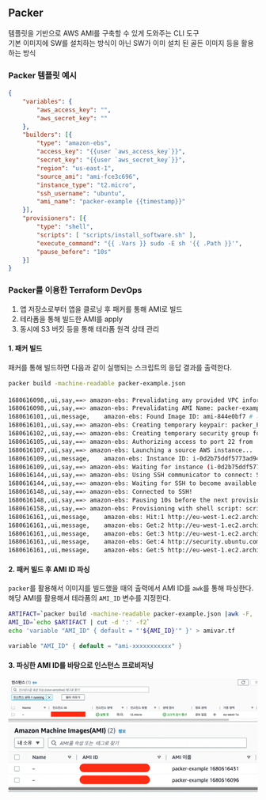 ## Packer
템플릿을 기반으로 AWS AMI를 구축할 수 있게 도와주는 CLI 도구  
기본 이미지에 SW를 설치하는 방식이 아닌 SW가 이미 설치 된 골든 이미지 등을 활용하는 방식

### Packer 템플릿 예시
```json
{
    "variables": {
        "aws_access_key": "",
        "aws_secret_key": ""
    },
    "builders": [{
        "type": "amazon-ebs",
        "access_key": "{{user `aws_access_key`}}",
        "secret_key": "{{user `aws_secret_key`}}",
        "region": "us-east-1",
        "source_ami": "ami-fce3c696",
        "instance_type": "t2.micro",
        "ssh_username": "ubuntu",
        "ami_name": "packer-example {{timestamp}}"
    }],
    "provisioners": [{
        "type": "shell",
        "scripts": [ "scripts/install_software.sh" ],
        "execute_command": "{{ .Vars }} sudo -E sh '{{ .Path }}'",
        "pause_before": "10s"
    }]
}
```

### Packer를 이용한 Terraform DevOps
1. 앱 저장소로부터 앱을 클로닝 후 패커를 통해 AMI로 빌드
2. 테라폼을 통해 빌드한 AMI를 apply
3. 동시에 S3 버킷 등을 통해 테라폼 원격 상태 관리

#### 1. 패커 빌드
패커를 통해 빌드하면 다음과 같이 실행되는 스크립트의 응답 결과를 출력한다.
```bash
packer build -machine-readable packer-example.json

1680616098,,ui,say,==> amazon-ebs: Prevalidating any provided VPC information
1680616098,,ui,say,==> amazon-ebs: Prevalidating AMI Name: packer-example 1680616096
1680616101,,ui,message,    amazon-ebs: Found Image ID: ami-844e0bf7 # 기본 AMI는 요기에 존재
1680616101,,ui,say,==> amazon-ebs: Creating temporary keypair: packer_PACKER_ID
1680616102,,ui,say,==> amazon-ebs: Creating temporary security group for this instance: packer_PACKER_ID
1680616105,,ui,say,==> amazon-ebs: Authorizing access to port 22 from [0.0.0.0/0] in the temporary security groups...
1680616107,,ui,say,==> amazon-ebs: Launching a source AWS instance...
1680616109,,ui,message,    amazon-ebs: Instance ID: i-0d2b75ddf5773ad94
1680616109,,ui,say,==> amazon-ebs: Waiting for instance (i-0d2b75ddf5773ad94) to become ready...
1680616144,,ui,say,==> amazon-ebs: Using SSH communicator to connect: SSH_IP
1680616144,,ui,say,==> amazon-ebs: Waiting for SSH to become available...
1680616148,,ui,say,==> amazon-ebs: Connected to SSH!
1680616148,,ui,say,==> amazon-ebs: Pausing 10s before the next provisioner...
1680616158,,ui,say,==> amazon-ebs: Provisioning with shell script: scripts/install_software.sh
1680616161,,ui,message,    amazon-ebs: Hit:1 http://eu-west-1.ec2.archive.ubuntu.com/ubuntu xenial InRelease
1680616161,,ui,message,    amazon-ebs: Get:2 http://eu-west-1.ec2.archive.ubuntu.com/ubuntu xenial-updates InRelease [99.8 kB]
1680616161,,ui,message,    amazon-ebs: Get:3 http://eu-west-1.ec2.archive.ubuntu.com/ubuntu xenial-backports InRelease [97.4 kB]
1680616161,,ui,message,    amazon-ebs: Get:4 http://security.ubuntu.com/ubuntu xenial-security InRelease [99.8 kB]
1680616161,,ui,message,    amazon-ebs: Get:5 http://eu-west-1.ec2.archive.ubuntu.com/ubuntu xenial/main Sources [868 kB]
```

#### 2. 패커 빌드 후 AMI ID 파싱
`packer`를 활용해서 이미지를 빌드했을 때의 출력에서 AMI ID를 `awk`를 통해 파싱한다.
해당 AMI를 활용해서 테라폼의 `AMI_ID` 변수를 지정한다.

```bash
ARTIFACT=`packer build -machine-readable packer-example.json |awk -F, '$0 ~/artifact,0,id/ {print $6}'`
AMI_ID=`echo $ARTIFACT | cut -d ':' -f2`
echo 'variable "AMI_ID" { default = "'${AMI_ID}'" }' > amivar.tf
```

```go
variable "AMI_ID" { default = "ami-xxxxxxxxxxx" }
```

#### 3. 파싱한 AMI ID를 바탕으로 인스턴스 프로비저닝
![instance](./images/instance_example.png)
![ami](./images/ami_example.png)
